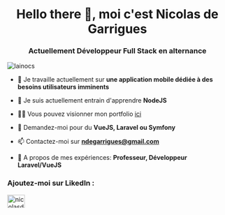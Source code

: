 <h1 align="center">Hello there 👋, moi c'est Nicolas de Garrigues</h1>
<h3 align="center">Actuellement Développeur Full Stack en alternance</h3>

<p align="left"> <img src="https://komarev.com/ghpvc/?username=lainocs&label=Profile%20views&color=0e75b6&style=flat" alt="lainocs" /> </p>

- 🔭 Je travaille actuellement sur **une application mobile dédiée à des besoins utilisateurs imminents**

- 🌱 Je suis actuellement entrain d'apprendre **NodeJS**

- 👨‍💻 Vous pouvez visionner mon portfolio [ici](https://ndegarrigues-portfolio.vercel.app/)

- 💬 Demandez-moi pour du **VueJS, Laravel ou Symfony**

- 📫 Contactez-moi sur **ndegarrigues@gmail.com**

- 📄 A propos de mes expériences: **Professeur, Développeur Laravel/VueJS**

<h3 align="left">Ajoutez-moi sur LikedIn :</h3>
<p align="left">
<a href="https://linkedin.com/in/nicolasdegarrigues" target="blank"><img align="center" src="https://raw.githubusercontent.com/rahuldkjain/github-profile-readme-generator/master/src/images/icons/Social/linked-in-alt.svg" alt="nicolasdegarrigues" height="30" width="40" /></a>
</p>
